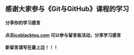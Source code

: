 ## 感谢大家参与《Git与GitHub》课程的学习

#### 分享你的学习感言 
#### 点击[iceblacktea.com](iceblacktea.com) 可以参与留言板活动，分享学习感言
#### 新留言请写在最上边！！！

 
 
